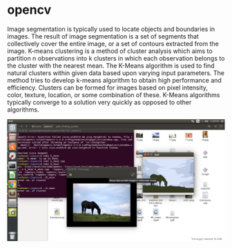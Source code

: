 # opencv

Image segmentation is typically used to locate objects and boundaries in images. The result of image segmentation is a set of segments that collectively cover the entire image, or a set of contours extracted from the image. K-means clustering is a method of cluster analysis which aims to partition n observations into k clusters in which each observation belongs to the cluster with the nearest mean. The K-Means algorithm is used to find natural clusters within given data based upon varying input parameters. The method tries to develop k-means algorithm to obtain high performance and efficiency. Clusters can be formed for images based on pixel intensity, color, texture, location, or some combination of these. K-Means algorithms typically converge to a solution very quickly as opposed to other algorithms.


![alt text](https://github.com/rushyam/opencv/blob/master/K-Means/result.png)
